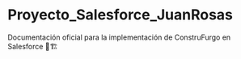 # Proyecto_Salesforce_JuanRosas
Documentación oficial para la implementación de ConstruFurgo en Salesforce 🚛🏗️
